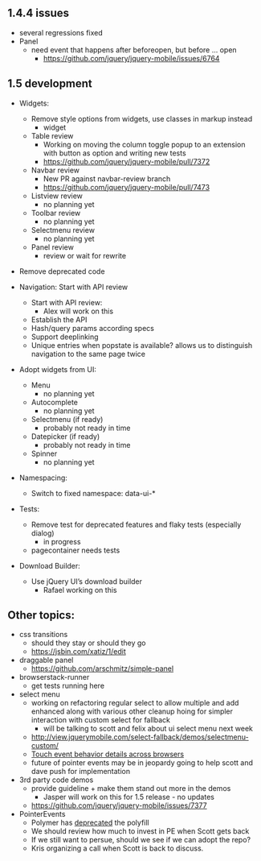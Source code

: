 ## 1.4.4 issues
* several regressions fixed
* Panel
  * need event that happens after beforeopen, but before ... open
    * https://github.com/jquery/jquery-mobile/issues/6764

## 1.5 development
* Widgets:
  * Remove style options from widgets, use classes in markup instead
    *  widget
  * Table review
    * Working on moving the column toggle popup to an extension with button as option and writing new tests
    * https://github.com/jquery/jquery-mobile/pull/7372
  * Navbar review
    * New PR against navbar-review branch
    * https://github.com/jquery/jquery-mobile/pull/7473
  * Listview review
    * no planning yet
  * Toolbar review
    * no planning yet
  * Selectmenu review
    * no planning yet
  * Panel review
    * review or wait for rewrite
* Remove deprecated code
* Navigation: Start with API review
  * Start with API review:
    * Alex will work on this
  * Establish the API
  * Hash/query params according specs
  * Support deeplinking
  * Unique entries when popstate is available? allows us to distinguish navigation to the same page twice
* Adopt widgets from UI:
  * Menu
    * no planning yet
  * Autocomplete
    * no planning yet
  * Selectmenu (if ready)
    * probably not ready in time
  * Datepicker (if ready)
    * probably not ready in time
  * Spinner
    * no planning yet
* Namespacing:
  * Switch to fixed namespace: data-ui-*

* Tests:
  * Remove test for deprecated features and flaky tests (especially dialog)
    * in progress
  * pagecontainer needs tests
* Download Builder:
  * Use jQuery UI’s download builder
    * Rafael working on this

## Other topics:
* css transitions
  * should they stay or should they go
  * https://jsbin.com/xatiz/1/edit
* draggable panel
  * https://github.com/arschmitz/simple-panel
* browserstack-runner
  * get tests running here
* select menu
  * working on refactoring regular select to allow multiple and add enhanced along with various other cleanup hoing for simpler interaction with custom select for fallback
    * will be talking to scott and felix about ui select menu next week
  * http://view.jquerymobile.com/select-fallback/demos/selectmenu-custom/
  * [Touch event behavior details across browsers](https://docs.google.com/document/d/12k_LL_Ot9GjF8zGWP9eI_3IMbSizD72susba0frg44Y/edit)
  * future of pointer events may be in jeopardy going to help scott and dave push for implementation
* 3rd party code demos
  * provide guideline + make them stand out more in the demos
    * Jasper will work on this for 1.5 release - no updates
  * https://github.com/jquery/jquery-mobile/issues/7377
* PointerEvents
  * Polymer has [deprecated](https://github.com/Polymer/PointerEvents#this-repo-is-deprecated) the polyfill
  * We should review how much to invest in PE when Scott gets back
  * If we still want to persue, should we see if we can adopt the repo?
  * Kris organizing a call when Scott is back to discuss.
